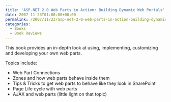 ```yaml
---
title: 'ASP.NET 2.0 Web Parts in Action: Building Dynamic Web Portals'
date: 2007-11-23T01:00:00+00:00
permalink: /2007/11/23/asp-net-2-0-web-parts-in-action-building-dynamic-web-portals/
categories:
  - Books
  - Book Reviews
---
```

This book provides an in-depth look at using, implementing, customizing and developing your own web parts.

Topics include:

* Web Part Connections
* Zones and how web parts behave inside them
* Tips & Tricks to get web parts to behave like they look in SharePoint
* Page Life cycle with web parts
* AJAX and web parts (little light on that topic)